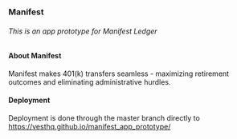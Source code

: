 ### Manifest
###### This is an app prototype for Manifest Ledger 

#### About Manifest
Manifest makes 401(k) transfers seamless - maximizing retirement outcomes and eliminating administrative hurdles. 

#### Deployment
Deployment is done through the master branch directly to <a href="https://vesthq.github.io/manifest_app_prototype/">https://vesthq.github.io/manifest_app_prototype/</a>